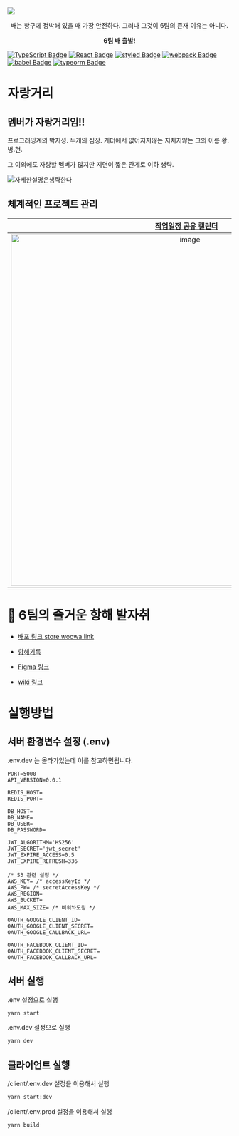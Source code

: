 <img src="https://user-images.githubusercontent.com/13645032/128773900-6b2a5de9-b2a9-4a63-af14-3b361483e138.png" />

<p align="center">배는 항구에 정박해 있을 때 가장 안전하다. 그러나 그것이 6팀의 존재 이유는 아니다.</p>

<p align="center"><b>6팀 배 출발!</b></p>

[![TypeScript Badge](https://img.shields.io/badge/Typescript-235A97?style=flat-square&logo=Typescript&logoColor=white)]() [![React Badge](https://img.shields.io/badge/React-61DAFB?style=flat-square&logo=React&logoColor=white)]() [![styled Badge](https://img.shields.io/badge/Styled-DB7093?style=flat-square&logo=styled-components&logoColor=white)]() [![webpack Badge](https://img.shields.io/badge/webpack-8DD6F9?style=flat-square&logo=webpack&logoColor=white)]() [![babel Badge](https://img.shields.io/badge/babel-F9DC3E?style=flat-square&logo=babel&logoColor=black)]() [![typeorm Badge](https://img.shields.io/badge/typeorm-000?style=flat-square&logo=typeorm&logoColor=white)]()



# 자랑거리

## 멤버가 자랑거리임!!

프로그래밍계의 박지성. 두개의 심장. 게더에서 없어지지않는 지치지않는 그의 이름 황.병.헌.

그 이외에도 자랑할 멤버가 많지만 지면이 짧은 관계로 이하 생략.

![자세한설명은생략한다](https://user-images.githubusercontent.com/13645032/131059878-c37f2ad6-862b-4ec6-ba6f-ac12820e5984.jpeg)

## 체계적인 프로젝트 관리

<table>
  <thead>
    <tr>
      <th>
        <a href="https://snow-bagpipe-339.notion.site/fe8281f1606c4418bc7079a7d8c87d9c?v=00a2b3a456334514b7fd58955a6e1da7">작업일정 공유 캘린더</a>
      </th>
      <th>
        <a href="https://docs.google.com/spreadsheets/d/1JHx64IJu5w4gNWNk-02ZHw7kVe4nT4PXDLvnqgEBEN8/edit#gid=0">백로그</a>
      </th>
      <th>
        <a href="https://docs.google.com/spreadsheets/d/1JHx64IJu5w4gNWNk-02ZHw7kVe4nT4PXDLvnqgEBEN8/edit#gid=1222181688">번업 차트</a>
      </th>
    </tr>
  </thead>
  <tbody>
  <tr>
      <td align="center">
        <img width="789" alt="image" src="https://user-images.githubusercontent.com/13645032/131060069-88355934-ace1-467f-a936-f76604e94de4.png">
      </td>
      <td align="center">
        <img width="789" alt="image" src="https://user-images.githubusercontent.com/13645032/131060139-7d4d57d6-6ebe-4c3b-9011-f7f4705a07f9.png">
      </td>
      <td align="center">
        <img width="789" alt="image" src="https://user-images.githubusercontent.com/13645032/131060782-bcd91232-99ab-4d43-8f6b-a203e971501c.png">
      </td>
    </tr>
  </tbody>
</table>


# 🐾 6팀의 즐거운 항해 발자취

- [배포 링크 store.woowa.link](https://store.woowa.link/)

- [항해기록](https://snow-bagpipe-339.notion.site/59f1c69982314c10b13163c7f29638af)

- [Figma 링크](https://www.figma.com/file/4zOaAFuQAkAb6uKSPSXOjz/%EB%B0%B0%EB%8A%94-%ED%95%AD%EA%B5%AC%EC%97%90-%EC%A0%95%EB%B0%95%ED%95%B4-%EC%9E%88%EC%9D%84-%EB%95%8C-%EA%B0%80%EC%9E%A5-%EC%95%88%EC%A0%84%ED%95%98%EB%8B%A4.-%EA%B7%B8%EB%9F%AC%EB%82%98-%EA%B7%B8%EA%B2%83%EC%9D%B4-6%ED%8C%80%EC%9D%98-%EC%A1%B4%EC%9E%AC-%EC%9D%B4%EC%9C%A0%EB%8A%94-%EC%95%84%EB%8B%88%EB%8B%A4.?node-id=0%3A1)

- [wiki 링크](https://github.com/woowa-techcamp-2021/store-6/wiki)

# 실행방법

## 서버 환경변수 설정 (.env)

.env.dev 는 올라가있는데 이를 참고하면됩니다.

```
PORT=5000
API_VERSION=0.0.1

REDIS_HOST=
REDIS_PORT=

DB_HOST=
DB_NAME=
DB_USER=
DB_PASSWORD=

JWT_ALGORITHM='HS256'
JWT_SECRET='jwt_secret'
JWT_EXPIRE_ACCESS=0.5
JWT_EXPIRE_REFRESH=336

/* S3 관련 설정 */
AWS_KEY= /* accessKeyId */
AWS_PW= /* secretAccessKey */
AWS_REGION=
AWS_BUCKET=
AWS_MAX_SIZE= /* 비워놔도됨 */

OAUTH_GOOGLE_CLIENT_ID=
OAUTH_GOOGLE_CLIENT_SECRET=
OAUTH_GOOGLE_CALLBACK_URL=

OAUTH_FACEBOOK_CLIENT_ID=
OAUTH_FACEBOOK_CLIENT_SECRET=
OAUTH_FACEBOOK_CALLBACK_URL=
```

## 서버 실행

.env 설정으로 실행

```sh
yarn start
```

.env.dev 설정으로 실행

```sh
yarn dev
```

## 클라이언트 실행

/client/.env.dev 설정을 이용해서 실행

```sh
yarn start:dev
```

/client/.env.prod 설정을 이용해서 실행

```sh
yarn build
```
